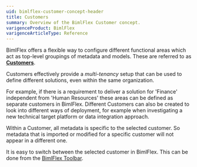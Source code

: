 ```yaml
---
uid: bimlflex-customer-concept-header
title: Customers
summary: Overview of the BimlFlex Customer concept.
varigenceProduct: BimlFlex
varigenceArticleType: Reference
---
```

BimlFlex offers a flexible way to configure different functional areas which act as top-level groupings of metadata and models. These are referred to as [**Customers**](xref:bimlflex-customer-concept-header).

Customers effectively provide a *multi-tenancy* setup that can be used to define different solutions, even within the same organization.

For example, if there is a requirement to deliver a solution for 'Finance' independent from 'Human Resources' these areas can be defined as separate customers in BimlFlex. Different Customers can also be created to look into different ways of deployment, for example when investigating a new technical target platform or data integration approach.

Within a Customer, all metadata is specific to the selected customer. So metadata that is imported or modified for a specific customer will not appear in a different one.

It is easy to switch between the selected customer in BimlFlex. This can be done from the [BimlFlex Toolbar](xref:bimlflex-tour#bimlflex-toolbar).
